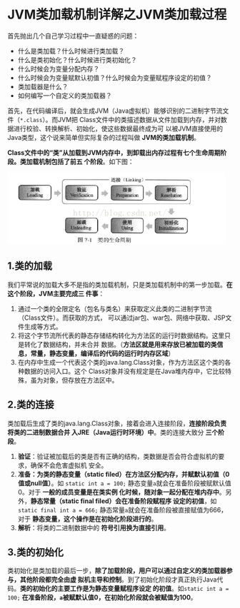 JVM类加载机制详解之JVM类加载过程
================================================================================
首先抛出几个自己学习过程中一直疑惑的问题：
+ 什么是类加载？什么时候进行类加载？
+ 什么是类初始化？什么时候进行类初始化？
+ 什么时候会为变量分配内存？
+ 什么时候会为变量赋默认初值？什么时候会为变量赋程序设定的初值？
+ 类加载器是什么？
+ 如何编写一个自定义的类加载器？

首先，在代码编译后，就会生成JVM（Java虚拟机）能够识别的二进制字节流文件（`*.class`）。而JVM把
Class文件中的类描述数据从文件加载到内存，并对数据进行校验、转换解析、初始化，使这些数据最终成为可
以被JVM直接使用的Java类型，这个说来简单但实际复杂的过程叫做 **JVM的类加载机制**。

**Class文件中的“类”从加载到JVM内存中，到卸载出内存过程有七个生命周期阶段。类加载机制包括了前五
个阶段**。如下图：

![类的生命周期](img/1.png)

## 1.类的加载
我们平常说的加载大多不是指的类加载机制，只是类加载机制中的第一步加载。**在这个阶段，JVM主要完成三
件事**：
1. 通过一个类的全限定名（包名与类名）来获取定义此类的二进制字节流（Class文件）。而获取的方式，
可以通过jar包、war包、网络中获取、JSP文件生成等方式。
2. 将这个字节流所代表的静态存储结构转化为方法区的运行时数据结构。这里只是转化了数据结构，并未合并
数据。（**方法区就是用来存放已被加载的类信息，常量，静态变量，编译后的代码的运行时内存区域**）
3. 在内存中生成一个代表这个类的java.lang.Class对象，作为方法区这个类的各种数据的访问入口。这个
Class对象并没有规定是在Java堆内存中，它比较特殊，虽为对象，但存放在方法区中。

## 2.类的连接
类加载后生成了类的java.lang.Class对象，接着会进入连接阶段，**连接阶段负责将类的二进制数据合并
入JRE（Java运行时环境）中**。类的连接大致分 **三个阶段**。
1. **验证**：验证被加载后的类是否有正确的结构，类数据是否会符合虚拟机的要求，确保不会危害虚拟机
安全。
2. **准备：为类的静态变量（static filed）在方法区分配内存，并赋默认初值（0值或null值）**。如
`static int a = 100;` 静态变量`a`就会在准备阶段被赋默认值0。对于 **一般的成员变量是在类实例
化时候，随对象一起分配在堆内存中**。另外，**静态常量（static final filed）会在准备阶段赋程序
设定的初值**，如`static final int a = 666;` 静态常量`a`就会在准备阶段被直接赋值为666，对于
**静态变量，这个操作是在初始化阶段进行的**。
3. **解析**：将类的二进制数据中的 **符号引用换为直接引用**。

## 3.类的初始化
类初始化是类加载的最后一步，**除了加载阶段，用户可以通过自定义的类加载器参与，其他阶段都完全由虚
拟机主导和控制**。到了初始化阶段才真正执行Java代码。**类的初始化的主要工作是为静态变量赋程序设定
的初值**。如`static int a = 100;` **在准备阶段，`a`被赋默认值0，在初始化阶段就会被赋值为100**。
